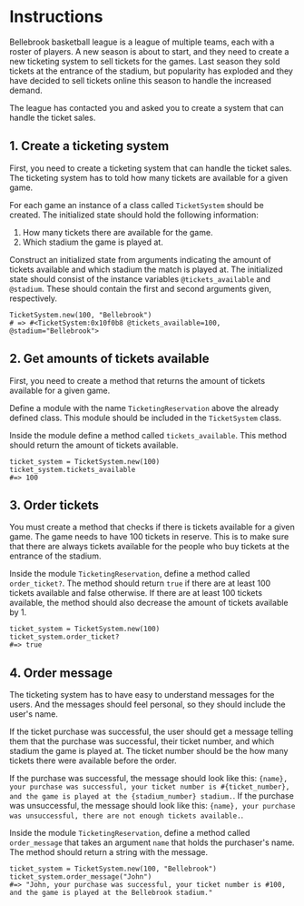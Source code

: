 # Instructions

Bellebrook basketball league is a league of multiple teams, each with a roster of players.
A new season is about to start, and they need to create a new ticketing system to sell tickets for the games.
Last season they sold tickets at the entrance of the stadium, but popularity has exploded and they have decided to sell tickets online this season to handle the increased demand.

The league has contacted you and asked you to create a system that can handle the ticket sales.

## 1. Create a ticketing system

First, you need to create a ticketing system that can handle the ticket sales.
The ticketing system has to told how many tickets are available for a given game.

For each game an instance of a class called `TicketSystem` should be created.
The initialized state should hold the following information:

1. How many tickets there are available for the game.
2. Which stadium the game is played at.

Construct an initialized state from arguments indicating the amount of tickets available and which stadium the match is played at.
The initialized state should consist of the instance variables `@tickets_available` and `@stadium`.
These should contain the first and second arguments given, respectively.

```crystal
TicketSystem.new(100, "Bellebrook")
# => #<TicketSystem:0x10f0b8 @tickets_available=100, @stadium="Bellebrook">
```

## 2. Get amounts of tickets available

First, you need to create a method that returns the amount of tickets available for a given game.

Define a module with the name `TicketingReservation` above the already defined class.
This module should be included in the `TicketSystem` class.

Inside the module define a method called `tickets_available`.
This method should return the amount of tickets available.

```crystal
ticket_system = TicketSystem.new(100)
ticket_system.tickets_available
#=> 100
```

## 3. Order tickets

You must create a method that checks if there is tickets available for a given game.
The game needs to have 100 tickets in reserve.
This is to make sure that there are always tickets available for the people who buy tickets at the entrance of the stadium.

Inside the module `TicketingReservation`, define a method called `order_ticket?`.
The method should return `true` if there are at least 100 tickets available and false otherwise.
If there are at least 100 tickets available, the method should also decrease the amount of tickets available by 1.

```crystal
ticket_system = TicketSystem.new(100)
ticket_system.order_ticket?
#=> true
```

## 4. Order message

The ticketing system has to have easy to understand messages for the users.
And the messages should feel personal, so they should include the user's name.

If the ticket purchase was successful, the user should get a message telling them that the purchase was successful, their ticket number, and which stadium the game is played at.
The ticket number should be the how many tickets there were available before the order.

If the purchase was successful, the message should look like this: `{name}, your purchase was successful, your ticket number is #{ticket_number}, and the game is played at the {stadium_number} stadium.`.
If the purchase was unsuccessful, the message should look like this: `{name}, your purchase was unsuccessful, there are not enough tickets available.`.

Inside the module `TicketingReservation`, define a method called `order_message` that takes an argument `name` that holds the purchaser's name.
The method should return a string with the message.

```crystal
ticket_system = TicketSystem.new(100, "Bellebrook")
ticket_system.order_message("John")
#=> "John, your purchase was successful, your ticket number is #100, and the game is played at the Bellebrook stadium."
```

